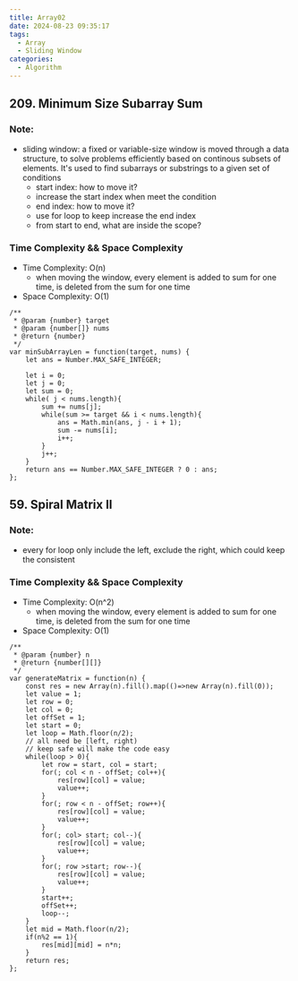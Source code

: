 ```yaml
---
title: Array02
date: 2024-08-23 09:35:17
tags:
  - Array
  - Sliding Window
categories:
  - Algorithm
---
```


## 209. Minimum Size Subarray Sum

### Note: 
- sliding window: a fixed or variable-size window is moved through a data structure, to solve problems efficiently based on continous subsets of elements. It's used to find subarrays or substrings to a given set of conditions
    - start index: how to move it?
    - increase the start index when meet the condition
    - end index: how to move it?
    - use for loop to keep increase the end index
    - from start to end, what are inside the scope?

### Time Complexity && Space Complexity

- Time Complexity: O(n)
  - when moving the window, every element is added to sum for one time, is deleted from the sum for one time
- Space Complexity: O(1)

```
/**
 * @param {number} target
 * @param {number[]} nums
 * @return {number}
 */
var minSubArrayLen = function(target, nums) {
    let ans = Number.MAX_SAFE_INTEGER;

    let i = 0;
    let j = 0;
    let sum = 0;
    while( j < nums.length){
        sum += nums[j];
        while(sum >= target && i < nums.length){
            ans = Math.min(ans, j - i + 1);
            sum -= nums[i];
            i++;
        }
        j++;
    }
    return ans == Number.MAX_SAFE_INTEGER ? 0 : ans;
};
```

## 59. Spiral Matrix II

### Note: 
- every for loop only include the left, exclude the right, which could keep the consistent

### Time Complexity && Space Complexity

- Time Complexity: O(n^2)
  - when moving the window, every element is added to sum for one time, is deleted from the sum for one time
- Space Complexity: O(1)

```
/**
 * @param {number} n
 * @return {number[][]}
 */
var generateMatrix = function(n) {
    const res = new Array(n).fill().map(()=>new Array(n).fill(0));
    let value = 1;
    let row = 0;
    let col = 0;
    let offSet = 1;
    let start = 0;
    let loop = Math.floor(n/2);
    // all need be [left, right)
    // keep safe will make the code easy
    while(loop > 0){
        let row = start, col = start;
        for(; col < n - offSet; col++){
            res[row][col] = value;
            value++;
        }
        for(; row < n - offSet; row++){
            res[row][col] = value;
            value++;
        }
        for(; col> start; col--){
            res[row][col] = value;
            value++;
        }
        for(; row >start; row--){
            res[row][col] = value;
            value++;
        }
        start++;
        offSet++;
        loop--;
    }
    let mid = Math.floor(n/2);
    if(n%2 == 1){
        res[mid][mid] = n*n;
    }
    return res;
};
```
